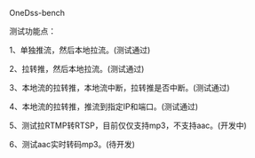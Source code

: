 OneDss-bench

测试功能点：

1、单独推流，然后本地拉流。(测试通过)

2、拉转推，然后本地拉流。(测试通过)

3、本地流的拉转推，本地流中断，拉转推是否中断。(测试通过)

4、本地流的拉转推，推流到指定IP和端口。(测试通过)

5、测试拉RTMP转RTSP，目前仅仅支持mp3，不支持aac。(开发中)

6、测试aac实时转码mp3。(待开发)